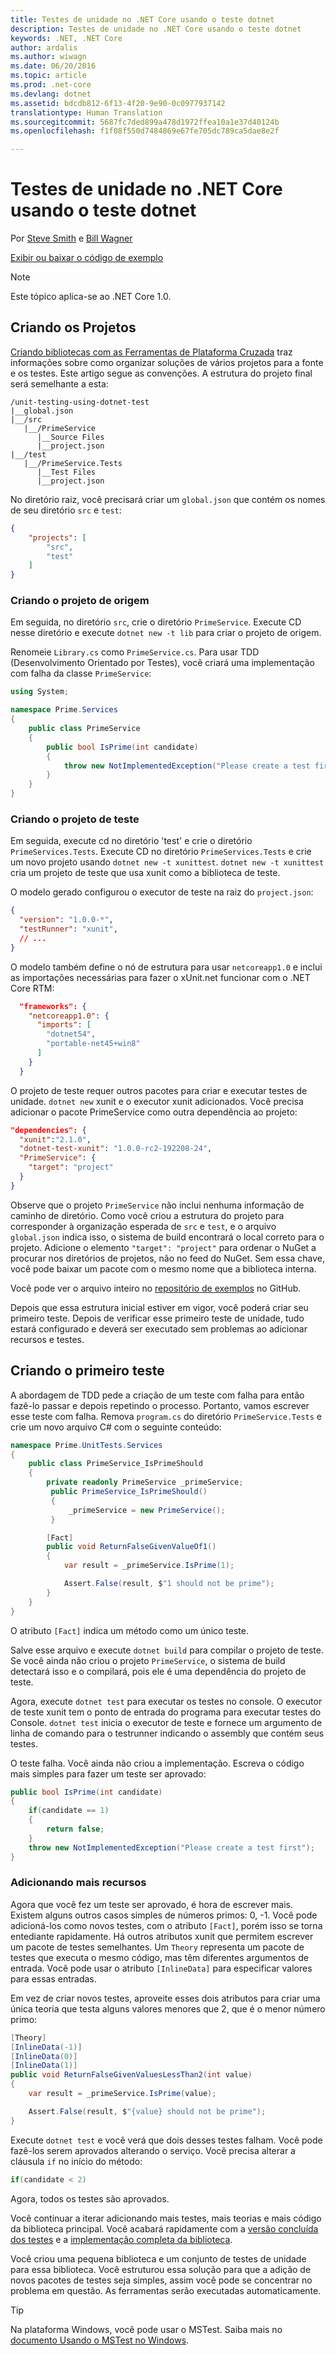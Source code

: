```yaml
---
title: Testes de unidade no .NET Core usando o teste dotnet
description: Testes de unidade no .NET Core usando o teste dotnet
keywords: .NET, .NET Core
author: ardalis
ms.author: wiwagn
ms.date: 06/20/2016
ms.topic: article
ms.prod: .net-core
ms.devlang: dotnet
ms.assetid: bdcdb812-6f13-4f20-9e90-0c0977937142
translationtype: Human Translation
ms.sourcegitcommit: 5687fc7ded899a478d1972ffea10a1e37d40124b
ms.openlocfilehash: f1f08f550d7484869e67fe705dc789ca5dae8e2f

---
```


# <a name="unit-testing-in-net-core-using-dotnet-test"></a>Testes de unidade no .NET Core usando o teste dotnet

Por [Steve Smith](http://ardalis.com) e [Bill Wagner](https://github.com/BillWagner)

[Exibir ou baixar o código de exemplo](https://github.com/dotnet/docs/tree/master/samples/core/getting-started/unit-testing-using-dotnet-test)

> [!NOTE]
> Este tópico aplica-se ao .NET Core 1.0.

## <a name="creating-the-projects"></a>Criando os Projetos

[Criando bibliotecas com as Ferramentas de Plataforma Cruzada](../tutorials/libraries.md) traz informações sobre como organizar soluções de vários projetos para a fonte e os testes. Este artigo segue as convenções. A estrutura do projeto final será semelhante a esta:

```
/unit-testing-using-dotnet-test
|__global.json
|__/src
   |__/PrimeService
      |__Source Files
      |__project.json
|__/test
   |__/PrimeService.Tests
      |__Test Files
      |__project.json
```

No diretório raiz, você precisará criar um `global.json` que contém os nomes de seu diretório `src` e `test`:

```json
{
    "projects": [
        "src",
        "test"
    ]
}
```

### <a name="creating-the-source-project"></a>Criando o projeto de origem

Em seguida, no diretório `src`, crie o diretório `PrimeService`.
Execute CD nesse diretório e execute `dotnet new -t lib` para criar o projeto de origem.


Renomeie `Library.cs` como `PrimeService.cs`. Para usar TDD (Desenvolvimento Orientado por Testes), você criará uma implementação com falha da classe `PrimeService`:

```cs
using System;

namespace Prime.Services
{
    public class PrimeService
    {
        public bool IsPrime(int candidate) 
        {
            throw new NotImplementedException("Please create a test first");
        } 
    }
}

```

### <a name="creating-the-test-project"></a>Criando o projeto de teste

Em seguida, execute cd no diretório 'test' e crie o diretório `PrimeServices.Tests`.
Execute CD no diretório `PrimeServices.Tests` e crie um novo projeto usando `dotnet new -t xunittest`. `dotnet new -t xunittest` cria um projeto de teste que usa xunit como a biblioteca de teste. 

O modelo gerado configurou o executor de teste na raiz do `project.json`:

```json
{
  "version": "1.0.0-*",
  "testRunner": "xunit",
  // ...
}
```

O modelo também define o nó de estrutura para usar `netcoreapp1.0` e inclui as importações necessárias para fazer o xUnit.net funcionar com o .NET Core RTM:

```json
  "frameworks": {
    "netcoreapp1.0": {
      "imports": [
        "dotnet54",
        "portable-net45+win8" 
      ]
    }
  }
```

O projeto de teste requer outros pacotes para criar e executar testes de unidade.
`dotnet new` xunit e o executor xunit adicionados. Você precisa adicionar o pacote PrimeService como outra dependência ao projeto:

```json
"dependencies": {
  "xunit":"2.1.0",
  "dotnet-test-xunit": "1.0.0-rc2-192208-24",
  "PrimeService": {
    "target": "project"
  }
}
```

Observe que o projeto `PrimeService` não inclui nenhuma informação de caminho de diretório. Como você criou a estrutura do projeto para corresponder à organização esperada de `src` e `test`, e o arquivo `global.json` indica isso, o sistema de build encontrará o local correto para o projeto. Adicione o elemento `"target": "project"` para ordenar o NuGet a procurar nos diretórios de projetos, não no feed do NuGet. Sem essa chave, você pode baixar um pacote com o mesmo nome que a biblioteca interna.

Você pode ver o arquivo inteiro no [repositório de exemplos](https://github.com/dotnet/docs/blob/master/samples/core/getting-started/unit-testing-using-dotnet-test/test/PrimeService.Tests/project.json) no GitHub.

Depois que essa estrutura inicial estiver em vigor, você poderá criar seu primeiro teste.
Depois de verificar esse primeiro teste de unidade, tudo estará configurado e deverá ser executado sem problemas ao adicionar recursos e testes.

## <a name="creating-the-first-test"></a>Criando o primeiro teste

A abordagem de TDD pede a criação de um teste com falha para então fazê-lo passar e depois repetindo o processo. Portanto, vamos escrever esse teste com falha. Remova `program.cs` do diretório `PrimeService.Tests` e crie um novo arquivo C# com o seguinte conteúdo:

```cs
namespace Prime.UnitTests.Services
{
    public class PrimeService_IsPrimeShould
    {
        private readonly PrimeService _primeService;
         public PrimeService_IsPrimeShould()
         {
             _primeService = new PrimeService();
         }

        [Fact]
        public void ReturnFalseGivenValueOf1()
        {
            var result = _primeService.IsPrime(1);

            Assert.False(result, $"1 should not be prime");
        }
    }
}
```

O atributo `[Fact]` indica um método como um único teste. 

Salve esse arquivo e execute `dotnet build` para compilar o projeto de teste.
Se você ainda não criou o projeto `PrimeService`, o sistema de build detectará isso e o compilará, pois ele é uma dependência do projeto de teste.

Agora, execute `dotnet test` para executar os testes no console.
O executor de teste xunit tem o ponto de entrada do programa para executar testes do Console. `dotnet test` inicia o executor de teste e fornece um argumento de linha de comando para o testrunner indicando o assembly que contém seus testes.

O teste falha. Você ainda não criou a implementação.
Escreva o código mais simples para fazer um teste ser aprovado:

```cs
public bool IsPrime(int candidate) 
{
    if(candidate == 1) 
    { 
        return false;
    } 
    throw new NotImplementedException("Please create a test first");
} 
```

### <a name="adding-more-features"></a>Adicionando mais recursos

Agora que você fez um teste ser aprovado, é hora de escrever mais.
Existem alguns outros casos simples de números primos: 0, -1. Você pode adicioná-los como novos testes, com o atributo `[Fact]`, porém isso se torna entediante rapidamente. Há outros atributos xunit que permitem escrever um pacote de testes semelhantes.  Um `Theory` representa um pacote de testes que executa o mesmo código, mas têm diferentes argumentos de entrada.
Você pode usar o atributo `[InlineData]` para especificar valores para essas entradas. 
 
 Em vez de criar novos testes, aproveite esses dois atributos para criar uma única teoria que testa alguns valores menores que 2, que é o menor número primo:

```cs
[Theory]
[InlineData(-1)]
[InlineData(0)]
[InlineData(1)]
public void ReturnFalseGivenValuesLessThan2(int value)
{
    var result = _primeService.IsPrime(value);

    Assert.False(result, $"{value} should not be prime");
}
```

Execute `dotnet test` e você verá que dois desses testes falham.
Você pode fazê-los serem aprovados alterando o serviço. Você precisa alterar a cláusula `if` no início do método:

```cs
if(candidate < 2)
```

Agora, todos os testes são aprovados.

Você continuar a iterar adicionando mais testes, mais teorias e mais código da biblioteca principal. Você acabará rapidamente com a [versão concluída dos testes](https://github.com/dotnet/docs/blob/master/samples/core/getting-started/unit-testing-using-dotnet-test/test/PrimeService.Tests/PrimeServie_IsPrimeShould.cs) e a [implementação completa da biblioteca](https://github.com/dotnet/docs/blob/master/samples/core/getting-started/unit-testing-using-dotnet-test/src/PrimeService/PrimeService.cs).

Você criou uma pequena biblioteca e um conjunto de testes de unidade para essa biblioteca.
Você estruturou essa solução para que a adição de novos pacotes de testes seja simples, assim você pode se concentrar no problema em questão. As ferramentas serão executadas automaticamente.
   
   > [!TIP]
   > Na plataforma Windows, você pode usar o MSTest. Saiba mais no [documento Usando o MSTest no Windows](./using-mstest-on-windows.md).



<!--HONumber=Jan17_HO3-->



